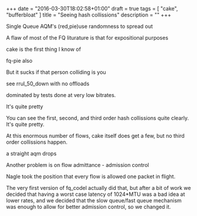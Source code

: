 +++
date = "2016-03-30T18:02:58+01:00"
draft = true
tags = [ "cake", "bufferbloat" ]
title = "Seeing hash collissions"
description = ""
+++

Single Queue AQM's (red,pie)use randomness to spread out

A flaw of most of the FQ liturature is that for expositional purposes

cake is the first thing I know of

fq-pie also

But it sucks if that person colliding is you

see rrul_50_down with no offloads

dominated by tests done at very low bitrates.

It's quite pretty

You can see the first, second, and third order hash collissions quite
clearly. It's quite pretty.

At this enormous number of flows, cake itself does get a few, but
no third order collissions happen.

a straight aqm drops

Another problem is on flow admittance - admission control

Nagle took the position that every flow is allowed one packet in flight.

The very first version of fq_codel actually did that, but after a bit of
work we decided that having a worst case latency of 1024*MTU was a bad
idea at lower rates, and we decided that the slow queue/fast queue
mechanism was enough to allow for better admission control, so we
changed it.
